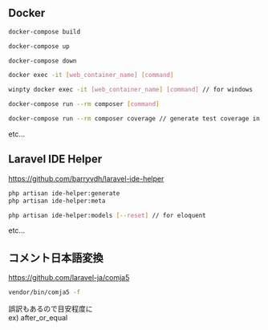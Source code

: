 ## Docker

```bash
docker-compose build

docker-compose up

docker-compose down
```

```bash
docker exec -it [web_container_name] [command]

winpty docker exec -it [web_container_name] [command] // for windows
```

```bash
docker-compose run --rm composer [command]

docker-compose run --rm composer coverage // generate test coverage in build/logs
```
etc...

## Laravel IDE Helper

https://github.com/barryvdh/laravel-ide-helper

```bash
php artisan ide-helper:generate
php artisan ide-helper:meta

php artisan ide-helper:models [--reset] // for eloquent
```

etc...

## コメント日本語変換

https://github.com/laravel-ja/comja5

```bash
vendor/bin/comja5 -f
```

誤訳もあるので目安程度に  
ex) after_or_equal
